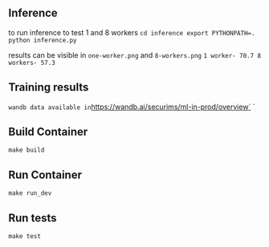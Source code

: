 ## Inference 
to run inference to test 1 and 8 workers
`cd inference
export PYTHONPATH=.
python inference.py`

results can be visible in `one-worker.png` and `8-workers.png`
`1 worker- 70.7
8 workers- 57.3`

## Training results 
`
wandb data available in `https://wandb.ai/securims/ml-in-prod/overview`
`


## Build Container 

```
make build
```

## Run Container

```
make run_dev
```

## Run tests

```
make test
```

